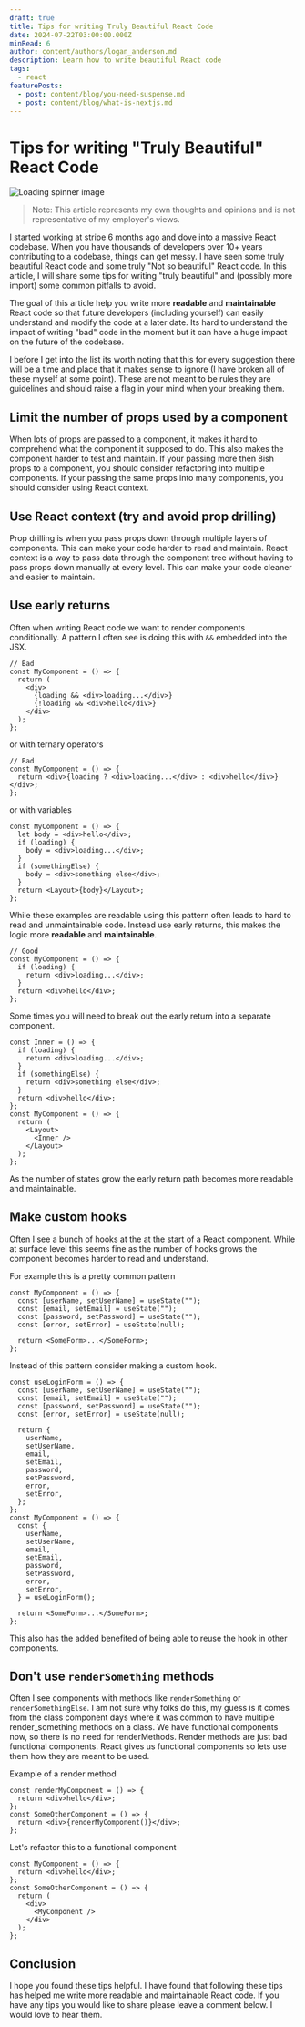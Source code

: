 ```yaml
---
draft: true
title: Tips for writing Truly Beautiful React Code
date: 2024-07-22T03:00:00.000Z
minRead: 6
author: content/authors/logan_anderson.md
description: Learn how to write beautiful React code
tags:
  - react
featurePosts:
  - post: content/blog/you-need-suspense.md
  - post: content/blog/what-is-nextjs.md
---
```


# Tips for writing "Truly Beautiful" React Code

<img src="/img/swan_dark.png" alt="Loading spinner image" class="w-1/2 mx-auto" />

> Note: This article represents my own thoughts and opinions and is not representative of my employer's views.

I started working at stripe 6 months ago and dove into a massive React codebase. When you have thousands of developers over 10+ years contributing to a codebase, things can get messy. I have seen some truly beautiful React code and some truly "Not so beautiful" React code. In this article, I will share some tips for writing "truly beautiful" and (possibly more import) some common pitfalls to avoid.

The goal of this article help you write more **readable** and **maintainable** React code so that future developers (including yourself) can easily understand and modify the code at a later date. Its hard to understand the impact of writing "bad" code in the moment but it can have a huge impact on the future of the codebase.

I before I get into the list its worth noting that this for every suggestion there will be a time and place that it makes sense to ignore (I have broken all of these myself at some point). These are not meant to be rules they are guidelines and should raise a flag in your mind when your breaking them.

## Limit the number of props used by a component

When lots of props are passed to a component, it makes it hard to comprehend what the component it supposed to do. This also makes the component harder to test and maintain. If your passing more then 8ish props to a component, you should consider refactoring into multiple components. If your passing the same props into many components, you should consider using React context.

## Use React context (try and avoid prop drilling)

Prop drilling is when you pass props down through multiple layers of components. This can make your code harder to read and maintain. React context is a way to pass data through the component tree without having to pass props down manually at every level. This can make your code cleaner and easier to maintain.

## Use early returns

Often when writing React code we want to render components conditionally. A pattern I often see is doing this with `&&` embedded into the JSX.

```tsx
// Bad
const MyComponent = () => {
  return (
    <div>
      {loading && <div>loading...</div>}
      {!loading && <div>hello</div>}
    </div>
  );
};
```

or with ternary operators

```tsx
// Bad
const MyComponent = () => {
  return <div>{loading ? <div>loading...</div> : <div>hello</div>}</div>;
};
```

or with variables

```tsx
const MyComponent = () => {
  let body = <div>hello</div>;
  if (loading) {
    body = <div>loading...</div>;
  }
  if (somethingElse) {
    body = <div>something else</div>;
  }
  return <Layout>{body}</Layout>;
};
```

While these examples are readable using this pattern often leads to hard to read and unmaintainable code. Instead use early returns, this makes the logic more **readable** and **maintainable**.

```tsx
// Good
const MyComponent = () => {
  if (loading) {
    return <div>loading...</div>;
  }
  return <div>hello</div>;
};
```

Some times you will need to break out the early return into a separate component.

```tsx
const Inner = () => {
  if (loading) {
    return <div>loading...</div>;
  }
  if (somethingElse) {
    return <div>something else</div>;
  }
  return <div>hello</div>;
};
const MyComponent = () => {
  return (
    <Layout>
      <Inner />
    </Layout>
  );
};
```

As the number of states grow the early return path becomes more readable and maintainable.

## Make custom hooks

Often I see a bunch of hooks at the at the start of a React component. While at surface level this seems fine as the number of hooks grows the component becomes harder to read and understand.

For example this is a pretty common pattern

```tsx
const MyComponent = () => {
  const [userName, setUserName] = useState("");
  const [email, setEmail] = useState("");
  const [password, setPassword] = useState("");
  const [error, setError] = useState(null);

  return <SomeForm>...</SomeForm>;
};
```

Instead of this pattern consider making a custom hook.

```tsx
const useLoginForm = () => {
  const [userName, setUserName] = useState("");
  const [email, setEmail] = useState("");
  const [password, setPassword] = useState("");
  const [error, setError] = useState(null);

  return {
    userName,
    setUserName,
    email,
    setEmail,
    password,
    setPassword,
    error,
    setError,
  };
};
const MyComponent = () => {
  const {
    userName,
    setUserName,
    email,
    setEmail,
    password,
    setPassword,
    error,
    setError,
  } = useLoginForm();

  return <SomeForm>...</SomeForm>;
};
```

This also has the added benefited of being able to reuse the hook in other components.

## Don't use `renderSomething` methods

Often I see components with methods like `renderSomething` or `renderSomethingElse`. I am not sure why folks do this, my guess is it comes from the class component days where it was common to have multiple render\_something methods on a class. We have functional components now, so there is no need for renderMethods. Render methods are just bad functional components. React gives us functional components so lets use them how they are meant to be used.

Example of a render method

```tsx
const renderMyComponent = () => {
  return <div>hello</div>;
};
const SomeOtherComponent = () => {
  return <div>{renderMyComponent()}</div>;
};
```

Let's refactor this to a functional component

```tsx
const MyComponent = () => {
  return <div>hello</div>;
};
const SomeOtherComponent = () => {
  return (
    <div>
      <MyComponent />
    </div>
  );
};
```

## Conclusion

I hope you found these tips helpful. I have found that following these tips has helped me write more readable and maintainable React code. If you have any tips you would like to share please leave a comment below. I would love to hear them.
